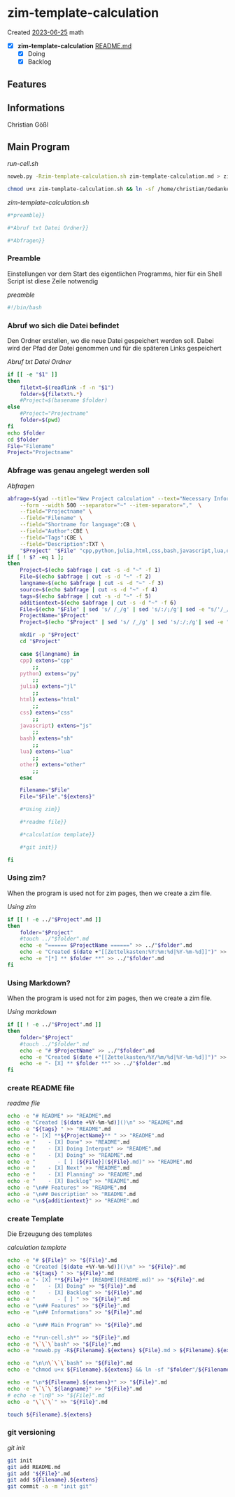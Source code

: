 # zim-template-calculation
Created [2023-06-25]()
math
- [X] **zim-template-calculation** [README.md](README.md)
    - [X] Doing
    - [X] Backlog

## Features



## Informations
 Christian Gößl


## Main Program

*run-cell.sh*
```bash
noweb.py -Rzim-template-calculation.sh zim-template-calculation.md > zim-template-calculation.sh && echo 'fertig'
```


```bash
chmod u+x zim-template-calculation.sh && ln -sf /home/christian/Gedankenspeicher/KanDo/GedankenspeicherEinrichtung/GedankenspeicherCoding/zim-template-calculation.sh ~/.local/bin/zim-template-calculation.sh && echo 'fertig'
 ```



*zim-template-calculation.sh*
```bash
#*preamble}}

#*Abruf txt Datei Ordner}}

#*Abfragen}}

```

### Preamble

Einstellungen vor dem Start des eigentlichen Programms, hier für ein Shell Script ist diese Zeile notwendig

*preamble*
```bash
#!/bin/bash
```

### Abruf wo sich die Datei befindet

Den Ordner erstellen, wo die neue Datei gespeichert werden soll. Dabei wird der Pfad der Datei genommen und für die späteren Links gespeichert

*Abruf txt Datei Ordner*
```bash
if [[ -e "$1" ]]
then
    filetxt=$(readlink -f -n "$1")
    folder=${filetxt%.*}
    #Project=$(basename $folder)
else
    #Project="Projectname"
    folder=$(pwd)
fi
echo $folder
cd $folder
File="Filename"
Project="Projectname"
```

### Abfrage was genau angelegt werden soll

*Abfragen*
```bash
abfrage=$(yad --title="New Project calculation" --text="Necessary Informations:" \
	--form --width 500 --separator="~" --item-separator=","  \
	--field="Projectname" \
	--field="Filename" \
	--field="Shortname for language":CB \
	--field="Author":CBE \
	--field="Tags":CBE \
	--field="Description":TXT \
	"$Project" "$File" "cpp,python,julia,html,css,bash,javascript,lua,other" "Christian Gößl,Internet" ",physic,math" "$additiontext")
if [ ! $? -eq 1 ];
then
	Project=$(echo $abfrage | cut -s -d "~" -f 1)
	File=$(echo $abfrage | cut -s -d "~" -f 2)
	langname=$(echo $abfrage | cut -s -d "~" -f 3)
	source=$(echo $abfrage | cut -s -d "~" -f 4)
	tags=$(echo $abfrage | cut -s -d "~" -f 5)
	additiontext=$(echo $abfrage | cut -s -d "~" -f 6)
	File=$(echo "$File" | sed 's/ /_/g' | sed 's/:/;/g'| sed -e "s/'/_/g" | sed 's/\"//g')
    ProjectName="$Project"
    Project=$(echo "$Project" | sed 's/ /_/g' | sed 's/:/;/g'| sed -e "s/'/_/g" | sed 's/\"//g')

	mkdir -p "$Project"
    cd "$Project"

	case ${langname} in
	cpp) extens="cpp"
		;;
	python) extens="py"
		;;
    julia) extens="jl"
		;;
    html) extens="html"
		;;
    css) extens="css"
		;;
    javascript) extens="js"
		;;
    bash) extens="sh"
		;;
    lua) extens="lua"
		;;
    other) extens="other"
		;;
    esac

    Filename="$File"
    File="$File"."${extens}"

    #*Using zim}}

    #*readme file}}

    #*calculation template}}

    #*git init}}

fi
```

### Using zim?
When the program is used not for zim pages, then we create a zim file.

*Using zim*
```bash
if [[ ! -e ../"$Project".md ]]
then
	folder="$Project"
	#touch ../"$folder".md
	echo -e "====== $ProjectName ======" >> ../"$folder".md
	echo -e "Created $(date +"[[Zettelkasten:%Y:%m:%d|%Y-%m-%d]]")" >> ../"$folder".md
	echo -e "[*] ** $folder **" >> ../"$folder".md
fi
```

### Using Markdown?
When the program is used not for zim pages, then we create a zim file.

*Using markdown*
```bash
if [[ ! -e ../"$Project".md ]]
then
	folder="$Project"
	#touch ../"$folder".md
	echo -e "# $ProjectName" >> ../"$folder".md
	echo -e "Created $(date +"[[Zettelkasten/%Y/%m/%d|%Y-%m-%d]]")" >> ../"$folder".md
	echo -e "- [X] ** $folder **" >> ../"$folder".md
fi
```

### create README file


*readme file*
```bash
echo -e "# README" >> "README".md
echo -e "Created [$(date +%Y-%m-%d)]()\n" >> "README".md
echo -e "${tags} " >> "README".md
echo -e "- [X] **${ProjectName}** " >> "README".md
echo -e "    - [X] Done" >> "README".md
echo -e "    - [X] Doing Interput" >> "README".md
echo -e "    - [X] Doing" >> "README".md
echo -e "       - [ ] [${File}](${File}.md)" >> "README".md
echo -e "    - [X] Next" >> "README".md
echo -e "    - [X] Planning" >> "README".md
echo -e "    - [X] Backlog" >> "README".md
echo -e "\n## Features" >> "README".md
echo -e "\n## Description" >> "README".md
echo -e "\n${additiontext}" >> "README".md
```


### create Template

Die Erzeugung des templates

*calculation template*
```bash
echo -e "# ${File}" >> "${File}".md
echo -e "Created [$(date +%Y-%m-%d)]()\n" >> "${File}".md
echo -e "${tags} " >> "${File}".md
echo -e "- [X] **${File}** [README](README.md)" >> "${File}".md
echo -e "    - [X] Doing" >> "${File}".md
echo -e "    - [X] Backlog" >> "${File}".md
echo -e "       - [ ] " >> "${File}".md
echo -e "\n## Features" >> "${File}".md
echo -e "\n## Informations" >> "${File}".md

echo -e "\n## Main Program" >> "${File}".md

echo -e "*run-cell.sh*" >> "${File}".md
echo -e "\`\`\`bash" >> "${File}".md
echo -e "noweb.py -R${Filename}.${extens} ${File}.md > ${Filename}.${extens} && echo 'fertig' \n\`\`\`" >> "${File}".md

echo -e "\n\n\`\`\`bash" >> "${File}".md
echo -e "chmod u+x ${Filename}.${extens} && ln -sf "$folder"/${Filename}.${extens} ~/.local/bin/${Filename}.${extens} && echo 'fertig'\n \`\`\`" >> "${File}".md

echo -e "\n*${Filename}.${extens}*" >> "${File}".md
echo -e "\`\`\`${langname}" >> "${File}".md
# echo -e "\n@" >> "${File}".md
echo -e "\`\`\`" >> "${File}".md

touch ${Filename}.${extens}
```

### git versioning

*git init*
```bash
git init
git add README.md
git add "${File}".md
git add ${Filename}.${extens}
git commit -a -m "init git"
```